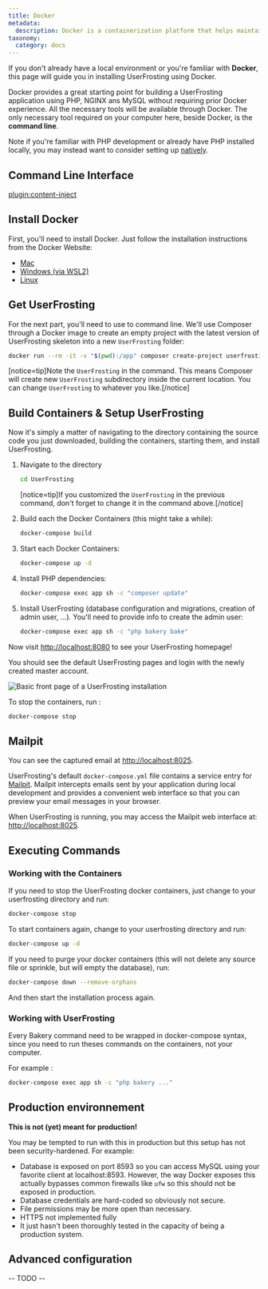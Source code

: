 ```yaml
---
title: Docker
metadata:
  description: Docker is a containerization platform that helps maintain consistent behavior across different development and production environments.
taxonomy:
  category: docs
---
```


If you don't already have a local environment or you're familiar with **Docker**, this page will guide you in installing UserFrosting using Docker.

Docker provides a great starting point for building a UserFrosting application using PHP, NGINX ans MySQL without requiring prior Docker experience. All the necessary tools will be available through Docker. The only necessary tool required on your computer here, beside Docker, is the **command line**. 

Note if you're familiar with PHP development or already have PHP installed locally, you may instead want to consider setting up [natively](/installation/environment/native).

## Command Line Interface

[plugin:content-inject](/04.installation/_modular/cli)

## Install Docker
First, you'll need to install Docker. Just follow the installation instructions from the Docker Website: 
- [Mac](https://docs.docker.com/desktop/install/mac-install/)
- [Windows (via WSL2)](https://docs.docker.com/desktop/install/windows-install/)
- [Linux](https://docs.docker.com/desktop/install/linux-install/)

## Get UserFrosting 

For the next part, you'll need to use to command line. We'll use Composer through a Docker image to create an empty project with the latest version of UserFrosting skeleton into a new `UserFrosting` folder:

```bash
docker run --rm -it -v "$(pwd):/app" composer create-project userfrosting/userfrosting UserFrosting "^5.0@dev" --no-scripts --no-install --ignore-platform-reqs
```

[notice=tip]Note the `UserFrosting` in the command. This means Composer will create new `UserFrosting` subdirectory inside the current location. You can change `UserFrosting` to whatever you like.[/notice]

## Build Containers & Setup UserFrosting

Now it's simply a matter of navigating to the directory containing the source code you just downloaded, building the containers, starting them, and install UserFrosting. 

1. Navigate to the directory
   
   ```bash
   cd UserFrosting
   ```

   [notice=tip]If you customized the `UserFrosting` in the previous command, don't forget to change it in the command above.[/notice]

2. Build each the Docker Containers (this might take a while):
   
   ```bash
   docker-compose build
   ```

3. Start each Docker Containers:
   
   ```bash
   docker-compose up -d
   ```

4. Install PHP dependencies:
   
   ```bash
   docker-compose exec app sh -c "composer update"
   ```

5. Install UserFrosting (database configuration and migrations, creation of admin user, ...). You'll need to provide info to create the admin user:
   
   ```bash
   docker-compose exec app sh -c "php bakery bake"
   ```

Now visit [http://localhost:8080](http://localhost:8080) to see your UserFrosting homepage!

You should see the default UserFrosting pages and login with the newly created master account. 

![Basic front page of a UserFrosting installation](/images/front-page.png)

To stop the containers, run : 

```bash
docker-compose stop
```

## Mailpit

You can see the captured email at [http://localhost:8025](http://localhost:8025).

UserFrosting's default `docker-compose.yml` file contains a service entry for [Mailpit](https://github.com/axllent/mailpit). Mailpit intercepts emails sent by your application during local development and provides a convenient web interface so that you can preview your email messages in your browser. 

When UserFrosting is running, you may access the Mailpit web interface at: [http://localhost:8025](http://localhost:8025).

## Executing Commands

### Working with the Containers

If you need to stop the UserFrosting docker containers, just change to your userfrosting directory and run:

```bash
docker-compose stop
```

To start containers again, change to your userfrosting directory and run:

```bash
docker-compose up -d
```

If you need to purge your docker containers (this will not delete any source file or sprinkle, but will empty the database), run:

```bash
docker-compose down --remove-orphans
```

And then start the installation process again.

### Working with UserFrosting

Every Bakery command need to be wrapped in docker-compose syntax, since you need to run theses commands on the containers, not your computer.

For example : 
```bash
docker-compose exec app sh -c "php bakery ..."
```

<!-- TODO : Complete this -->

## Production environnement

**This is not (yet) meant for production!**

You may be tempted to run with this in production but this setup has not been security-hardened. For example:

- Database is exposed on port 8593 so you can access MySQL using your favorite client at localhost:8593. However,
  the way Docker exposes this actually bypasses common firewalls like `ufw` so this should not be exposed in production.
- Database credentials are hard-coded so obviously not secure.
- File permissions may be more open than necessary.
- HTTPS not implemented fully
- It just hasn't been thoroughly tested in the capacity of being a production system.

## Advanced configuration

<!-- At its heart, Sail is the docker-compose.yml file and the sail script that is stored at the root of your project -->

<!-- If you're experienced with Docker and Docker compose,  -->

-- TODO --
